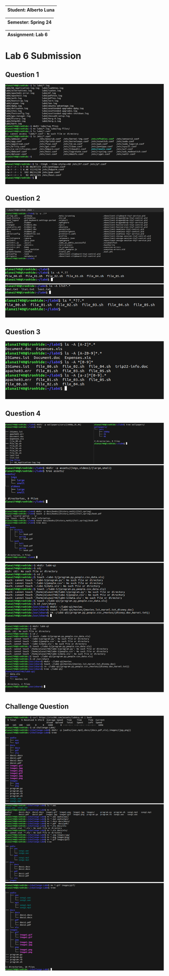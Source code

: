|Student: Alberto Luna|
| --- |

|Semester: Spring 24|
| --- | 

|Assignment: Lab 6|
| --- |


# Lab 6 Submission

## Question 1
![q1](q1.1a.png)
![q1](q1.1b.png)


## Question 2
![q2](q2.1a.png)
![q2](q2.2a.png)
![q2](q2.3a.png)
![q2](q2.4a.png)


## Question 3
![q3](q3.a.png)

## Question 4
![q4](q4.1.a.png)
![q4](q4.2a.png)
![q4](q4.3a.png)
![q4](q4.4a.png)
![q4](q4.4b.png)


## Challenge Question
![Challenge1](challenge1.1a.png)
![Challenge1](challenge1.1b.png)
![Challenge1](challenge1.1c.png)

